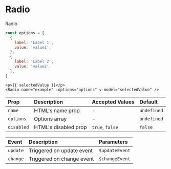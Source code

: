# Radio

Radio

<RadioExample/>

```js
const options = [
  {
    label: 'Label 1',
    value: 'value1',
  },
  {
    label: 'Label 2',
    value: 'value2',
  },
]
```

```vue
<p>{{ selectedValue }}</p>
<Radio name="example" :options="options" v-model="selectedValue" />
```

| Prop       | Description          | Accepted Values | Default     |
| :--------- | :------------------- | :-------------- | :---------- |
| `name`     | HTML's name prop     | -               | `undefined` |
| `options`  | Options array        | -               | `undefined` |
| `disabled` | HTML's disabled prop | `true`, `false` | `false`     |

| Event    | Description               | Parameters     |
| :------  | :------------------------ | :------------- |
| `update` | Triggered on update event | `$updateEvent` |
| `change` | Triggered on change event | `$changeEvent` |


<script setup>
import RadioExample from './RadioExample.vue'
</script>
